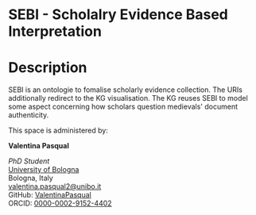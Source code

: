 # SEBI - Scholalry Evidence Based Interpretation

# Description
SEBI is an ontologie to fomalise scholarly evidence collection. The URIs additionally redirect to the KG visualisation. The KG reuses SEBI to model some aspect concerning how scholars question medievals' document authenticity.

This space is administered by:

**Valentina Pasqual**

*PhD Student* 
<br>
[University of Bologna](https://www.unibo.it/)
<br>
Bologna, Italy
<br>
<valentina.pasqual2@unibo.it>
<br>
GitHub: [ValentinaPasqual](https://github.com/ValentinaPasqual)
<br>
ORCID: [0000-0002-9152-4402](https://orcid.org/0000-0001-5931-5187)